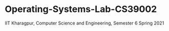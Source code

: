 # Operating-Systems-Lab-CS39002

IIT Kharagpur,
  Computer Science and Engineering,
    Semester 6
      Spring 2021
